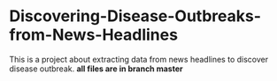 # Discovering-Disease-Outbreaks-from-News-Headlines
This is a project about extracting data from news headlines to discover disease outbreak.
**all files are in branch master**
